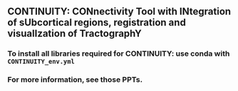 ## CONTINUITY: CONnectivity Tool with INtegration of sUbcortical regions, registration and visualIzation of TractographY

### To install all libraries required for CONTINUITY: use conda with `CONTINUITY_env.yml`

### For more information, see those PPTs.
